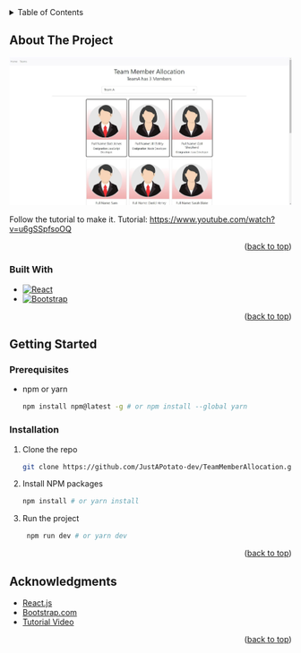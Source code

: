 <!-- TABLE OF CONTENTS -->
<details>
  <summary>Table of Contents</summary>
  <ol>
    <li>
      <a href="#about-the-project">About The Project</a>
      <ul>
        <li><a href="#built-with">Built With</a></li>
      </ul>
    </li>
    <li>
      <a href="#getting-started">Getting Started</a>
      <ul>
        <li><a href="#prerequisites">Prerequisites</a></li>
        <li><a href="#installation">Installation</a></li>
      </ul>
    </li>
    <li><a href="#acknowledgments">Acknowledgments</a></li>
  </ol>
</details>

<!-- ABOUT THE PROJECT -->

## About The Project

![TeamMemberAllocation Screen Shot][product-screenshot]

Follow the tutorial to make it.
Tutorial: https://www.youtube.com/watch?v=u6gSSpfsoOQ

<p align="right">(<a href="#readme-top">back to top</a>)</p>

### Built With

- [![React][react.js]][react-url]
- [![Bootstrap][bootstrap.com]][bootstrap-url]

<p align="right">(<a href="#readme-top">back to top</a>)</p>

<!-- GETTING STARTED -->

## Getting Started

### Prerequisites

- npm or yarn
  ```sh
  npm install npm@latest -g # or npm install --global yarn
  ```

### Installation

1. Clone the repo
   ```sh
   git clone https://github.com/JustAPotato-dev/TeamMemberAllocation.git
   ```
2. Install NPM packages
   ```sh
   npm install # or yarn install
   ```
3. Run the project
   ```sh
    npm run dev # or yarn dev
   ```

<p align="right">(<a href="#readme-top">back to top</a>)</p>

## Acknowledgments

- [React.js](https://reactjs.org/)
- [Bootstrap.com](https://getbootstrap.com/)
- [Tutorial Video](https://www.youtube.com/watch?v=u6gSSpfsoOQ)

<p align="right">(<a href="#readme-top">back to top</a>)</p>

<!-- MARKDOWN LINKS & IMAGES -->
<!-- https://www.markdownguide.org/basic-syntax/#reference-style-links -->

[product-screenshot]: images/screenshot.jpg
[react.js]: https://img.shields.io/badge/React-20232A?style=for-the-badge&logo=react&logoColor=61DAFB
[react-url]: https://reactjs.org/
[bootstrap.com]: https://img.shields.io/badge/Bootstrap-563D7C?style=for-the-badge&logo=bootstrap&logoColor=white
[bootstrap-url]: https://getbootstrap.com
